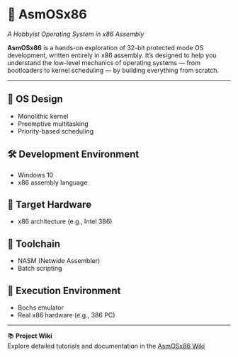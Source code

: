 # 🧠 AsmOSx86  
*A Hobbyist Operating System in x86 Assembly*

**AsmOSx86** is a hands-on exploration of 32-bit protected mode OS development, written entirely in x86 assembly. It’s designed to help you understand the low-level mechanics of operating systems — from bootloaders to kernel scheduling — by building everything from scratch.

---

## 🧱 OS Design
- Monolithic kernel
- Preemptive multitasking
- Priority-based scheduling

## 🛠️ Development Environment
- Windows 10
- x86 assembly language

## 🧮 Target Hardware
- x86 architecture (e.g., Intel 386)

## 🔧 Toolchain
- NASM (Netwide Assembler)
- Batch scripting

## 🚀 Execution Environment
- Bochs emulator  
- Real x86 hardware (e.g., 386 PC)

---

📚 **Project Wiki**  
Explore detailed tutorials and documentation in the [AsmOSx86 Wiki](https://github.com/Khorlane/AsmOSx86/wiki)